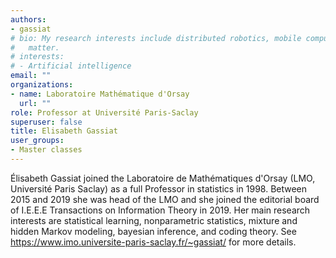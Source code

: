 ```yaml
---
authors:
- gassiat
# bio: My research interests include distributed robotics, mobile computing and programmable
#   matter.
# interests:
# - Artificial intelligence
email: ""
organizations:
- name: Laboratoire Mathématique d'Orsay
  url: ""
role: Professor at Université Paris-Saclay
superuser: false
title: Elisabeth Gassiat
user_groups:
- Master classes
---
```


Élisabeth Gassiat joined the Laboratoire de Mathématiques d'Orsay (LMO, Université Paris Saclay) as a full Professor in statistics in 1998. Between 2015 and 2019 she was head of the LMO and she joined the editorial board of I.E.E.E Transactions on Information Theory in 2019. Her main research interests are statistical learning, nonparametric statistics, mixture and hidden Markov modeling, bayesian inference, and coding theory.  See https://www.imo.universite-paris-saclay.fr/~gassiat/  for more details.
